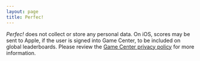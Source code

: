 ```yaml
---
layout: page
title: Perfec!
---
```


*Perfec!* does not collect or store any personal data. On iOS, scores may be
sent to Apple, if the user is signed into Game Center, to be included on
global leaderboards. Please review the
[Game Center privacy policy](https://www.apple.com/legal/privacy/data/en/game-center/)
for more information.
